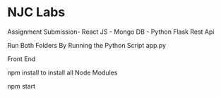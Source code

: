 # NJC Labs 

Assignment Submission- React JS - Mongo DB - Python Flask Rest Api


Run Both Folders By Running the Python Script app.py

Front End 

npm install to install all Node Modules

npm start 
